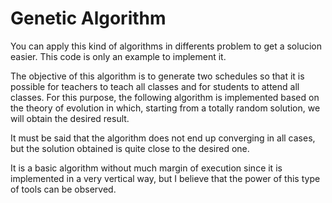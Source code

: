 # Genetic Algorithm
You can apply this kind of algorithms in differents problem to get a solucion easier. This code is only an example to implement it.

The objective of this algorithm is to generate two schedules so that it is possible for teachers to teach all classes and for students to attend all classes. 
For this purpose, the following algorithm is implemented based on the theory of evolution in which, starting from a totally random solution, we will obtain the 
desired result.

It must be said that the algorithm does not end up converging in all cases, but the solution obtained is quite close to the desired one. 

It is a basic algorithm without much margin of execution since it is implemented in a very vertical way, but I believe that the power of this type of tools can be observed.
